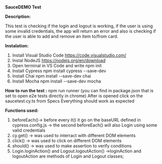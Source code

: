 **SauceDEMO Test**

**Description:**

This test is checking if the login and logout is working, if the user is using some invalid credentials, the app will return an error and also is checking if the user is able to add and remove an item to/from card.

**Instalation:**

1. Install Visual Studio Code
      https://code.visualstudio.com/
2. Instal NodeJS
      https://nodejs.org/en/download
3. Open terminal in VS Code and write
     npm init
4. Install Cypress
     npm install cypress --save-dev
5. Install Chai
     npm install --save-dev chai
6. Install Mocha
     npm install --save-dev mocha  

**How to run the test :**
 npm run runner (you can find in package.json that is set to open e2e tests directly in chrome)
 After is opened click on the saucetest.cy.ts from Specs 
 Everything should work as expected 

**Functions used:**
 
1. beforeEach()-> before every it() it go on the baseURL defined in cypress.config.js
             -> the second beforeEach() will also Login using some valid credentials 
2. cy.get() -> was used to interract with different DOM elements 
3.  click() -> was used to click on different DOM elements 
4.  should() -> was used to make assertion to verify conditions 
5.  Login.loginAction() and Logout.logoutAction() ->loginAction and logoutAction are methods of Login and Logout classes;
  
 



 
 
